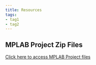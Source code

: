 ```yaml
---
title: Resources
tags:
- tag1
- tag2
---
```


## MPLAB Project Zip Files

[Click here to access MPLAB Project files](https://github.com/eeskinn1/eeskinn1.github.io/tree/main/Assets/Full_Code1.zip)
